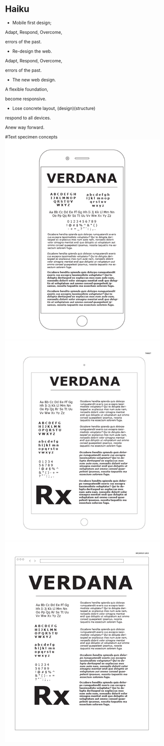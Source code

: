 # Haiku 
- Mobile first design;

Adapt, Respond, Overcome,

errors of the past.

- Re-design the web.

Adapt, Respond, Overcome,

errors of the past.

- The new web design.

A flexible foundation,

become responsive.

- Lose concrete layout, (design)(structure)

respond to all devices.

Anew way forward.

#Text specimen concepts
![text-specimen-phone](img/text-specimen-phone.png)
![text-specimen-tablet](img/text-specimen-tablet.png)
![text-specimen-browser](img/text-specimen-browser.png)
